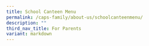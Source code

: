 ```yaml
---
title: School Canteen Menu
permalink: /caps-family/about-us/schoolcanteenmenu/
description: ""
third_nav_title: For Parents
variant: markdown
---
```

